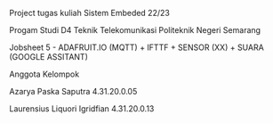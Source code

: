 Project tugas kuliah Sistem Embeded 22/23

Progam Studi D4 Teknik Telekomunikasi Politeknik Negeri Semarang

Jobsheet 5 - ADAFRUIT.IO (MQTT) + IFTTF + SENSOR (XX) + SUARA (GOOGLE ASSITANT)

Anggota Kelompok

Azarya Paska Saputra 4.31.20.0.05

Laurensius Liquori Igridfian 4.31.20.0.13